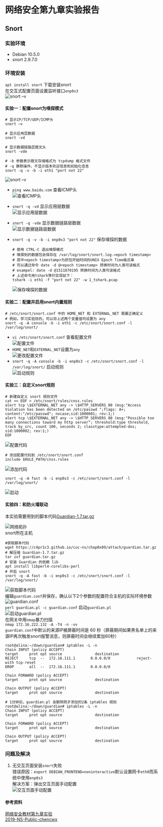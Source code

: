 # 网络安全第九章实验报告  
## Snort  
### 实验环境  
* Debian 10.5.0  
* snort 2.9.7.0  
### 环境安装  
`apt install snort` 下载安装snort  
在交互式配置页面设置监听接口`enp0s3`  
![snort –v](./image/snort.png)
#### 实验一：配置snort为嗅探模式  
```
# 显示IP/TCP/UDP/ICMP头
snort –v

# 显示应用层数据
snort -vd

# 显示数据链路层报文头
snort -vde

# -b 参数表示报文存储格式为 tcpdump 格式文件
# -q 静默操作，不显示版本欢迎信息和初始化信息
snort -q -v -b -i eth1 "port not 22"
```  
![snort –v](./image/snort-v.png)  
* `ping www.baidu.com` 查看ICMP头  
![查看ICMP头](./image/查看ICMP.png)  

* `snort -q -vd` 显示应用层数据  
![显示应用层数据](./image/应用层数据.png)  

* `snort -q -vde` 显示数据链路层数据  
![显示数据链路层数据](./image/链路层数据.png)  

* `snort -q -v -b -i enp0s3 "port not 22"` 保存嗅探的数据  
    ```
    # 使用 CTRL-C 退出嗅探模式
    # 嗅探到的数据包会保存在 /var/log/snort/snort.log.<epoch timestamp>
    # 其中<epoch timestamp>为抓包开始时间的UNIX Epoch Time格式串
    # 可以通过命令 date -d @<epoch timestamp> 转换时间为人类可读格式
    # exampel: date -d @1511870195 转换时间为人类可读格式
    # 上述命令用tshark等价实现如下：
    tshark -i eth1 -f "port not 22" -w 1_tshark.pcap
    ```  
    ![保存嗅探的数据](./image/保存数据.png)  

#### 实验二：配置并启用snort内置规则  
```
# /etc/snort/snort.conf 中的 HOME_NET 和 EXTERNAL_NET 需要正确定义
# 例如，学习实验目的，可以将上述两个变量值均设置为 any
snort -q -A console -b -i eth1 -c /etc/snort/snort.conf -l /var/log/snort/
```  

* `vi /etc/snort/snort.conf` 查看配置文件  
![配置文件](./image/snortconfig.png)  
* `HOME_NET`和`EXTERNAL_NET`设置为`any`  
![更改配置文件](./image/配置文件.png)  
* `snort -q -A console -b -i enp0s3 -c /etc/snort/snort.conf -l /var/log/snort/` 启动规则  
![启动规则](./image/启动规则.png)  

#### 实验三：自定义snort规则  

```
# 新建自定义 snort 规则文件
cat << EOF > /etc/snort/rules/cnss.rules
alert tcp \$EXTERNAL_NET any -> \$HTTP_SERVERS 80 (msg:"Access Violation has been detected on /etc/passwd ";flags: A+; content:"/etc/passwd"; nocase;sid:1000001; rev:1;)
alert tcp \$EXTERNAL_NET any -> \$HTTP_SERVERS 80 (msg:"Possible too many connections toward my http server"; threshold:type threshold, track by_src, count 100, seconds 2; classtype:attempted-dos; sid:1000002; rev:1;)
EOF
```  
![配置代码](./image/配置代码.png)  

```
# 添加配置代码到 /etc/snort/snort.conf
include $RULE_PATH/cnss.rules
```  

![添加代码](./image/添加代码.png)  
```
snort -q -A fast -b -i enp0s3 -c /etc/snort/snort.conf -l /var/log/snort/
```  
![启动](./image/启动.png)  

#### 实验四：和防火墙联动  
本实验需要用到的脚本代码[Guardian-1.7.tar.gz](https://c4pr1c3.github.io/cuc-ns/chap0x09/attach/guardian.tar.gz)  

![网络拓扑](./image/网络拓扑.png)  
snort所在主机  
```
#获取脚本代码
wget https://c4pr1c3.github.io/cuc-ns/chap0x09/attach/guardian.tar.gz
# 解压缩 Guardian-1.7.tar.gz
tar zxf guardian.tar.gz
# 安装 Guardian 的依赖 lib
apt install libperl4-corelibs-perl
# 开启 snort
snort -q -A fast -b -i enp0s3 -c /etc/snort/snort.conf -l /var/log/snort/
```  
![获取脚本代码](./image/下载脚本.png)  
编辑`guardian.conf`并保存，确认以下2个参数的配置符合主机的实际环境参数  
![guardian.conf](./image/guardconf.png)  
`perl guardian.pl -c guardian.conf` 启动`guardian.pl`  
![启动guardian.pl](./image/启动guard.png)  
在网关中用`nmap`暴力扫描  
`nmap 172.16.222.132 -A -T4 -n -vv`  
`guardian.conf`中默认的来源IP被屏蔽时间是 60 秒（屏蔽期间如果黑名单上的来源IP再次触发snort报警消息，则屏蔽时间会继续累加60秒）  
```
root@alina:~/down/guardian# iptables -L -n
Chain INPUT (policy ACCEPT)
target     prot opt source               destination
REJECT     tcp  --  172.16.111.1       0.0.0.0/0            reject-with tcp-reset
DROP       all  --  172.16.111.1       0.0.0.0/0

Chain FORWARD (policy ACCEPT)
target     prot opt source               destination

Chain OUTPUT (policy ACCEPT)
target     prot opt source               destination

# 1分钟后，guardian.pl 会删除刚才添加的2条 iptables 规则
root@alina:~/down/guardian# iptables -L -n
Chain INPUT (policy ACCEPT)
target     prot opt source               destination

Chain FORWARD (policy ACCEPT)
target     prot opt source               destination

Chain OUTPUT (policy ACCEPT)
target     prot opt source               destination
```  

### 问题及解决  
1. 无交互页面安装`snort`失败  
错误原因：`export DEBIAN_FRONTEND=noninteractive`默认设置网卡`eth0`而系统中使用`enp0s3`  
解决方案：弹出交互页面手动配置  
![交互页面手动配置](./image/交互页面.png)  

#### 参考资料  
[网络安全教材第九章实验](https://c4pr1c3.github.io/cuc-ns/chap0x09/exp.html)  
[2019-NS-Public-chencwx](https://github.com/CUCCS/2019-NS-Public-chencwx/blob/ns_chap0x09/ns_chapter9/%E5%85%A5%E4%BE%B5%E6%A3%80%E6%B5%8B.md)  









